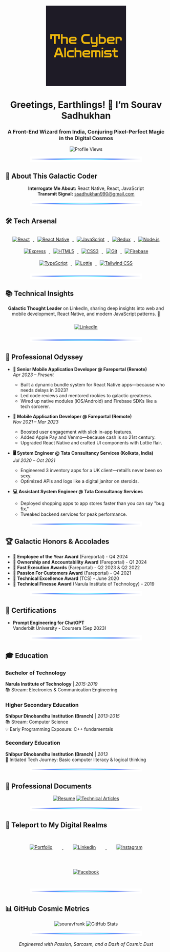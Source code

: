 <!-- FUTURISTIC HEADER BANNER -->
<p align="center">
  <img src="./assets/Sourav.gif" alt="Futuristic Banner" style="max-width:100%;">
</p>

<h1 align="center">Greetings, Earthlings! 👋 I’m Sourav Sadhukhan</h1>
<h3 align="center">A Front-End Wizard from India, Conjuring Pixel-Perfect Magic in the Digital Cosmos</h3>

<p align="center">
  <img src="https://komarev.com/ghpvc/?username=souravfrank&label=Profile%20Views&color=0e0ba2&style=plastic" alt="Profile Views" />
</p>

<!-- NEON DIVIDER -->
<p align="center">
  <img src="./assets/neon_devider.png" alt="Neon Divider" style="max-width:70%;">
</p>

## 🌌 About This Galactic Coder

<p align="center">
  <strong>Interrogate Me About:</strong> React Native, React, JavaScript <br>
  <strong>Transmit Signal:</strong> <a href="mailto:ssadhukhan990@gmail.com">ssadhukhan990@gmail.com</a>
</p>

<!-- NEON DIVIDER -->
<p align="center">
  <img src="./assets/neon_devider.png" alt="Neon Divider" style="max-width:70%;">
</p>

## 🛠️ Tech Arsenal

<p align="center">
  <a href="https://www.google.com/search?q=React" target="_blank">
    <img src="https://img.shields.io/badge/React-61DAFB?style=for-the-badge&logo=react&logoColor=black" alt="React" style="padding: 10px;">
  </a>
  <a href="https://www.google.com/search?q=React+Native" target="_blank">
    <img src="https://img.shields.io/badge/React_Native-20232A?style=for-the-badge&logo=react&logoColor=61DAFB" alt="React Native" style="padding: 10px;">
  </a>
  <a href="https://www.google.com/search?q=JavaScript" target="_blank">
    <img src="https://img.shields.io/badge/JavaScript-F7DF1E?style=for-the-badge&logo=javascript&logoColor=black" alt="JavaScript" style="padding: 10px;">
  </a>
  <a href="https://www.google.com/search?q=Redux" target="_blank">
    <img src="https://img.shields.io/badge/Redux-764ABC?style=for-the-badge&logo=redux&logoColor=white" alt="Redux" style="padding: 10px;">
  </a>
  <a href="https://www.google.com/search?q=Node.js" target="_blank">
    <img src="https://img.shields.io/badge/Node.js-339933?style=for-the-badge&logo=nodedotjs&logoColor=white" alt="Node.js" style="padding: 10px;">
  </a>
  <a href="https://www.google.com/search?q=Express" target="_blank">
    <img src="https://img.shields.io/badge/Express-000000?style=for-the-badge&logo=express&logoColor=white" alt="Express" style="padding: 10px;">
  </a>
  <a href="https://www.google.com/search?q=HTML5" target="_blank">
    <img src="https://img.shields.io/badge/HTML5-E34F26?style=for-the-badge&logo=html5&logoColor=white" alt="HTML5" style="padding: 10px;">
  </a>
  <a href="https://www.google.com/search?q=CSS3" target="_blank">
    <img src="https://img.shields.io/badge/CSS3-1572B6?style=for-the-badge&logo=css3&logoColor=white" alt="CSS3" style="padding: 10px;">
  </a>
  <a href="https://www.google.com/search?q=Git" target="_blank">
    <img src="https://img.shields.io/badge/Git-F05032?style=for-the-badge&logo=git&logoColor=white" alt="Git" style="padding: 10px;">
  </a>
  <a href="https://www.google.com/search?q=Firebase" target="_blank">
    <img src="https://img.shields.io/badge/Firebase-FFCA28?style=for-the-badge&logo=firebase&logoColor=black" alt="Firebase" style="padding: 10px;">
  </a>
  <a href="https://www.google.com/search?q=TypeScript" target="_blank">
    <img src="https://img.shields.io/badge/TypeScript-3178C6?style=for-the-badge&logo=typescript&logoColor=white" alt="TypeScript" style="padding: 10px;">
  </a>
  <a href="https://www.google.com/search?q=Lottie" target="_blank">
    <img src="https://img.shields.io/badge/Lottie-000000?style=for-the-badge&logo=lottie&logoColor=white" alt="Lottie" style="padding: 10px;">
  </a>
  <a href="https://www.google.com/search?q=Tailwind CSS" target="_blank">
    <img src="https://img.shields.io/badge/Tailwind_CSS-38B2AC?style=for-the-badge&logo=tailwind-css&logoColor=white" alt="Tailwind CSS" style="padding: 10px;">
  </a>
</p>
<!-- Consider a custom graphic (e.g., radar chart) showing proficiency levels -->

<!-- NEON DIVIDER -->
<p align="center">
  <img src="./assets/neon_devider.png" alt="Neon Divider" style="max-width:70%;">
</p>

## 📚 Technical Insights

<p align="center">
  <strong>Galactic Thought Leader</strong> on LinkedIn, sharing deep insights into web and mobile development, React Native, and modern JavaScript patterns. 🚀
</p>

<p align="center">
  <a href="https://www.linkedin.com/in/sourav-sadhukhan-913180197/" target="_blank">
    <img src="https://img.shields.io/badge/LinkedIn-0A66C2?style=for-the-badge&logo=linkedin&logoColor=white" alt="LinkedIn" style="padding: 10px;">
  </a>
</p>

<!-- NEON DIVIDER -->
<p align="center">
  <img src="./assets/neon_devider.png" alt="Neon Divider" style="max-width:70%;">
</p>

## 🚀 Professional Odyssey

- **🚀 Senior Mobile Application Developer @ Fareportal (Remote)**  
  _Apr 2023 – Present_

  - Built a dynamic bundle system for React Native apps—because who needs delays in 3023?
  - Led code reviews and mentored rookies to galactic greatness.
  - Wired up native modules (iOS/Android) and Firebase SDKs like a tech sorcerer.

- **📱 Mobile Application Developer @ Fareportal (Remote)**  
  _Nov 2021 – Mar 2023_

  - Boosted user engagement with slick in-app features.
  - Added Apple Pay and Venmo—because cash is so 21st century.
  - Upgraded React Native and crafted UI components with Lottie flair.

- **🖥️ System Engineer @ Tata Consultancy Services (Kolkata, India)**  
  _Jul 2020 – Oct 2021_

  - Engineered 3 inventory apps for a UK client—retail’s never been so sexy.
  - Optimized APIs and logs like a digital janitor on steroids.

- **💻 Assistant System Engineer @ Tata Consultancy Services**
  - Deployed shopping apps to app stores faster than you can say "bug fix."
  - Tweaked backend services for peak performance.
  <!-- Replace with a timeline graphic for a futuristic vibe -->

<!-- NEON DIVIDER -->
<p align="center">
  <img src="./assets/neon_devider.png" alt="Neon Divider" style="max-width:70%;">
</p>

## 🏆 Galactic Honors & Accolades

- 🏅 **Employee of the Year Award** (Fareportal) - Q4 2024
- 🏅 **Ownership and Accountability Award** (Fareportal) - Q1 2024
- 🏅 **Fast Execution Awards** (Fareportal) - Q2 2023 & Q2 2022
- 🏅 **Passion For Customers Award** (Fareportal) - Q4 2021
- 🏅 **Technical Excellence Award** (TCS) - June 2020
- 🏅 **Technical Finesse Award** (Narula Institute of Technology) - 2019
<!-- Replace with a trophy/medal graphic showcasing all awards -->

<!-- NEON DIVIDER -->
<p align="center">
  <img src="./assets/neon_devider.png" alt="Neon Divider" style="max-width:70%;">
</p>

## 📜 Certifications

- **Prompt Engineering for ChatGPT**  
  Vanderbilt University - Coursera (Sep 2023)
  <!-- Add a badge or certificate icon -->

<!-- NEON DIVIDER -->
<p align="center">
  <img src="./assets/neon_devider.png" alt="Neon Divider" style="max-width:70%;">
</p>

## 🎓 Education

### Bachelor of Technology
**Narula Institute of Technology** | *2015-2019*  
📚 Stream: Electronics & Communication Engineering

### Higher Secondary Education  
**Shibpur Dinobandhu Institution (Branch)** | *2013-2015*  
📚 Stream: Computer Science  
💡 Early Programming Exposure: C++ fundamentals

### Secondary Education  
**Shibpur Dinobandhu Institution (Branch)** | *2013*  
🚀 Initiated Tech Journey: Basic computer literacy & logical thinking

<!-- NEON DIVIDER -->
<p align="center">
  <img src="./assets/neon_devider.png" alt="Neon Divider" style="max-width:70%;">
</p>

## 📄 Professional Documents

<div align="center">

[![Resume](https://img.shields.io/badge/Download_Resume-4285F4?style=for-the-badge&logo=adobe-acrobat-reader&logoColor=white)](https://souravfrank.github.io/about-me/#cv)
[![Technical Articles](https://img.shields.io/badge/Technical_Writing-FF6C37?style=for-the-badge&logo=medium&logoColor=white)](https://souravfrank.github.io/about-me/#articles)

</div>

<!-- NEON DIVIDER -->
<p align="center">
  <img src="./assets/neon_devider.png" alt="Neon Divider" style="max-width:70%;">
</p>

## 🔗 Teleport to My Digital Realms

<p align="center">
  <a href="https://souravfrank.github.io/about-me/" target="_blank">
    <img src="https://img.shields.io/badge/Portfolio-0e0ba2?style=for-the-badge&logo=about.me&logoColor=white" alt="Portfolio" style="padding: 30px;">
  </a>
  <a href="https://linkedin.com/in/souravsadhukhan" target="_blank">
    <img src="https://img.shields.io/badge/LinkedIn-0A66C2?style=for-the-badge&logo=linkedin&logoColor=white" alt="LinkedIn" style="padding: 30px;">
  </a>
  <a href="https://instagram.com/frank_2282" target="_blank">
    <img src="https://img.shields.io/badge/Instagram-E4405F?style=for-the-badge&logo=instagram&logoColor=white" alt="Instagram" style="padding: 30px;">
  </a>
  <a href="https://www.facebook.com/ssadhukhan990/" target="_blank">
    <img src="https://img.shields.io/badge/Facebook-1877F2?style=for-the-badge&logo=facebook&logoColor=white" alt="Facebook" style="padding: 30px;">
  </a>
</p>

<!-- NEON DIVIDER -->
<p align="center">
  <img src="./assets/neon_devider.png" alt="Neon Divider" style="max-width:70%;">
</p>

## 📊 GitHub Cosmic Metrics

<p align="center" justify="center">
  <img src="https://github-readme-stats.vercel.app/api/top-langs?username=souravfrank&show_icons=true&theme=dark&locale=en&layout=compact" alt="souravfrank" />

  <img src="https://github-readme-stats.vercel.app/api?username=souravfrank&show_icons=true&theme=dark&locale=en" alt="GitHub Stats" />
</p>

<!-- FUTURISTIC FOOTER -->
<p align="center">
  <img src="./assets/neon_devider.png" alt="Neon Divider" style="max-width:70%;">
</p>

<p align="center">
  <em>Engineered with Passion, Sarcasm, and a Dash of Cosmic Dust</em>
</p>
